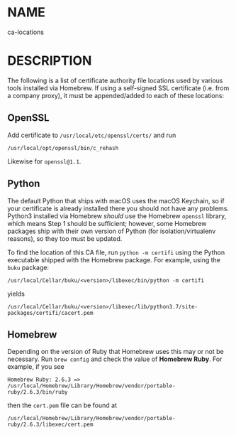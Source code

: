 # NAME

ca-locations

# DESCRIPTION

The following is a list of certificate authority file locations used by various
tools installed via Homebrew. If using a self-signed SSL certificate (i.e. from
a company proxy), it must be appended/added to each of these locations:

## OpenSSL

Add certificate to `/usr/local/etc/openssl/certs/` and run

    /usr/local/opt/openssl/bin/c_rehash

Likewise for `openssl@1.1`.

## Python

The default Python that ships with macOS uses the macOS Keychain, so if your
certificate is already installed there you should not have any problems.
Python3 installed via Homebrew _should_ use the Homebrew `openssl` library,
which means Step 1 should be sufficient; however, some Homebrew packages ship
with their own version of Python (for isolation/virtualenv reasons), so they
too must be updated.

To find the location of this CA file, run `python -m certifi` using the Python
executable shipped with the Homebrew package. For example, using the `buku`
package:

    /usr/local/Cellar/buku/<version>/libexec/bin/python -m certifi

yields

    /usr/local/Cellar/buku/<version>/libexec/lib/python3.7/site-packages/certifi/cacert.pem

## Homebrew

Depending on the version of Ruby that Homebrew uses this may or not be
necessary. Run `brew config` and check the value of **Homebrew Ruby**. For
example, if you see

    Homebrew Ruby: 2.6.3 => /usr/local/Homebrew/Library/Homebrew/vendor/portable-ruby/2.6.3/bin/ruby

then the `cert.pem` file can be found at

    /usr/local/Homebrew/Library/Homebrew/vendor/portable-ruby/2.6.3/libexec/cert.pem
